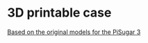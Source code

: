 # 3D printable case

[Based on the original models for the PiSugar 3][model_3]

[model_3]: https://github.com/PiSugar/PiSugar/tree/master/model3
